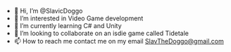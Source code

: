 - 👋 Hi, I’m @SlavicDoggo
- 👀 I’m interested in Video Game development
- 🌱 I’m currently learning C# and Unity
- 💞️ I’m looking to collaborate on an isdie game called Tidetale
- 📫 How to reach me contact me on my email SlavTheDoggo@gmail.com

<!---
SlavicDoggo/SlavicDoggo is a ✨ special ✨ repository because its `README.md` (this file) appears on your GitHub profile.
You can click the Preview link to take a look at your changes.
--->
